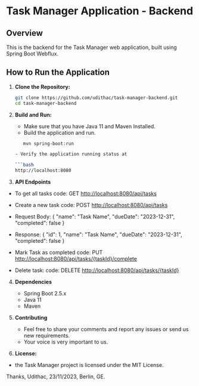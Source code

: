 # Task Manager Application - Backend

## Overview

This is the backend for the Task Manager web application, built using Spring Boot Webflux.

## How to Run the Application

1. **Clone the Repository:**

   ```bash
   git clone https://github.com/udithac/task-manager-backend.git
   cd task-manager-backend


2. **Build and Run:**

   - Make sure that you have Java 11 and Maven Installed.
   - Build the application and run.
   ```bash
      mvn spring-boot:run
   
   - Verify the application running status at
   
   ```bash
   http://localhost:8080

3. **API Endpoints**

- To get all tasks
code:
    GET <http://localhost:8080/api/tasks>

- Create a new task
code:
    POST <http://localhost:8080/api/tasks>

- Request Body:
    {
    "name": "Task Name",
    "dueDate": "2023-12-31",
    "completed": false
    }

- Response:
    {
    "id": 1,
    "name": "Task Name",
    "dueDate": "2023-12-31",
    "completed": false
    }

- Mark Task as completed
code:
    PUT <http://localhost:8080/api/tasks/{taskId}/complete>

- Delete task:
code:
    DELETE <http://localhost:8080/api/tasks/{taskId}>

4. **Dependencies**
    - Spring Boot 2.5.x
    - Java 11
    - Maven

5. **Contributing**
    - Feel free to share your comments and report any issues or send us new requirements.
    - Your voice is very important to us.

6. **License:**

- the Task Manager project is licensed under the MIT License.


Thanks, Udithac, 23/11/2023, Berlin, GE.
